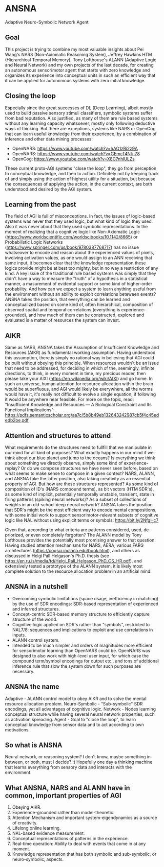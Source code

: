 # ANSNA
Adaptive Neuro-Symbolic Network Agent

Goal
----
This project is trying to combine my most valuable insights about Pei Wang's NARS (Non-Axiomatic Reasoning System), Jeffrey Hawkins HTM (Hierarchical Temporal Memory), Tony Lofthouse's ALANN (Adaptive Logic and Neural Network) and my own projects of the last decade, for creating an autonomous sensorimotor agent that starts with zero knowledge and organizes its experience into conceptual units in such an efficient way that it can be applied for autonomous systems with zero initial knowledge.

Closing the loop
----------------
Especially since the great successes of DL (Deep Learning), albeit mostly used to build passive sensory stimuli classifiers, symbolic systems suffer from bad reputation. Also justified, as many of them are rule based systems without any learning capacity whatsoever, mostly only following deductive ways of thinking. But there are exceptions, systems like NARS or OpenCog that can learn useful knowledge from their experience, by a combination of inference and other data mining processes:
- OpenNARS: https://www.youtube.com/watch?v=hAO1zRj2z9A
- OpenNARS: https://www.youtube.com/watch?v=GEmcT4Nk-78
- OpenCog: https://www.youtube.com/watch?v=X8C7nhIULZs

These current proto-AGI systems "close the loop", they go from perception to conceptual knowledge, and then to action. Definitely not by keeping track of and simply using the action of highest utility for a situation, but because the consequences of applying the action, in the current context, are both understood and desired by the AGI system.

Learning from the past
----------------------
The field of AGI is full of misconceptions. In fact, the issues of logic-based systems was never that they used logic, but what kind of logic they used. Also it was never about that they used symbolic representations. In the moment of realizing that a cognitive logic like Non-Axiomatic Logic (https://www.worldscientific.com/worldscibooks/10.1142/8665) or Probabilistic Logic Networks (https://www.springer.com/us/book/9780387768717) has no issue whatseover to encode and reason about the experienced values of pixels, involving activation values, as one would assign to an ANN receiving that same input, it becomes clear that the knowledge representation these logics provide might be at best too mighty, but in no way a restriction of any kind. A key issue of the traditional rule based systems was simply that they didn't have a way to measure the "truth" of a hypothesis in a statistical manner, a masurement of evidental support or some kind of higher-order probability. And how can we expect a system to learn anything useful from the environment without an ability to exploit correlations beteween events? ANSNA takes the position, that everything can be learned and conceptualized based on some kind of, often hierarchical, composition of observed spatial and temporal correlations (everything is experience-grounded), and how much of them can be constructed, explored and evaluated is a matter of resources the system can invest.

AIKR
----
Same as NARS, ANSNA takes the Assumption of Insufficient Knowledge and Resources (AIKR) as fundamental working assumption. Having understood this assumption, there is simply no rational way in believing that AGI could be built without obeying this principle. When resources wouldn't be an issue that need to be addressed, for deciding in which of the, seemingly, infinite directions, to think, in every moment in time, my precious reader, then please take your AIXI (https://en.wikipedia.org/wiki/AIXI) and go home. In such an universe, human attention for resource allocation within the brain would be superfluous, and AGI would likely be everywhere, all the worms would have it, it's really not difficult to evolve a single equation, if following it would be anywhere near feasible. 
For more on the topic, read: "Insufficient Knowledge and Resources — A Biological Constraint and Its Functional Implications": https://pdfs.semanticscholar.org/aa7c/5b8b49eb132643242987cb5f4c45ededb2be.pdf

Attention and structures to attend
----------------------------------
What requirements do the structures need to fullfill that we manipulate in our mind for all kind of purposes? What exactly happens in our mind if we think about our blue planet and jump to the oceans? Is everything we think about something we directly observe, simply some kind of experience-replay? Or do we compose structures we have never seen before, based on what seems to make sense to compose in a given context? NARS, ALANN, and ANSNA take the latter position, also taking creativity as an essential property of AGI. But how are these structures represented? As some kind of composition of ID's (NARS compound terms), as bit vectors (HTM SDR's), as some kind of implicit, potentially temporally unstable, transient, state in firing patterns (spiking neural networks)? As a subset of collections of weights in an old-school deep neural network? ANSNA takes the position that SDR's might be the most efficient way to encode mental compositions, with some initial work to support sensorimotor-relevant subsets of cognitive logic like NAL without using explicit terms or symbols: https://bit.ly/2NfgHc7

Given that, according to what criteria are patterns considered, used, de-priorized, or even completely forgotten? The ALANN model by Tony Lofthouse provides the potentially most promising answer to that question. Having studied attention mechanisms for NARS, AERA, various FARG architectures (https://cogsci.indiana.edu/book.html), and others as discussed in Helgi Páll Helgason's Ph.D. thesis (see https://en.ru.is/media/td/Helgi_Pall_Helgason_PhD_CS_HR.pdf), and extensively tested a prototype of the ALANN system, it is likely most complete solution to the resource allocation problem in an artificial mind.

ANSNA in a nutshell
-------------------
- Overcoming symbolic limitations (space usage, inefficiency in matching) by the use of SDR encodings: SDR-based representation of experienced and inferred structures.
- Concept-centric SDR-based memory structure to efficiently capture structure of the world.
- Cognitive logic applied on SDR's rather than "symbols", restricted to NAL7/8: sequences and implications to exploit and use correlations in inputs.
- ALANN control system.
- Intended to be much simpler and orders of magnitudes more efficient for sensorimotor learning than OpenNARS could be. OpenNARS was designed to also work with high-level user input, for which case the compound term/symbol encodings for output etc., and tons of additional inference rule that slow the system down for such purposes are necessary.

ANSNA the name
--------------
Adaptive - ALANN control model to obey AIKR and to solve the mental resource allocation problem.
Neuro-Symbolic - "Sub-symbolic" SDR encodings, yet all advantages of cognitive logic.
Network - Nodes learning conceptual structure while having several neural network properties, such as activation spreading.
Agent - Goal to "close the loop", to learn conceptual knowledge from sensor data and to act according to own motivations.

So what is ANSNA
----------------
Neural network, or reasoning system? I don't know, maybe something in-between, or both, must I decide? :)
Hopefully one day a thinking machine that learns everything from sensory data and interacts with the environment.

What ANSNA, NARS and ALANN have in common, important properties of AGI
----------------------------------------------------------------------
1. Obeying AIKR.
0. Experience-grounded rather than model-theoretic.
1. Attention Mechanism and important system-eigendynamics as a source of creativity.
2. Lifelong online learning.
4. NAL-based evidence measurement.
3. Conceptual representations of patterns in the experience.
5. Real-time operation: Ability to deal with events that come in at any moment.
6. Knowledge representation that has both symbolic and sub-symbolic, or neuro-symbolic, aspects.
